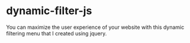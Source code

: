 # dynamic-filter-js
You can maximize the user experience of your website with this dynamic filtering menu that I created using jquery.
